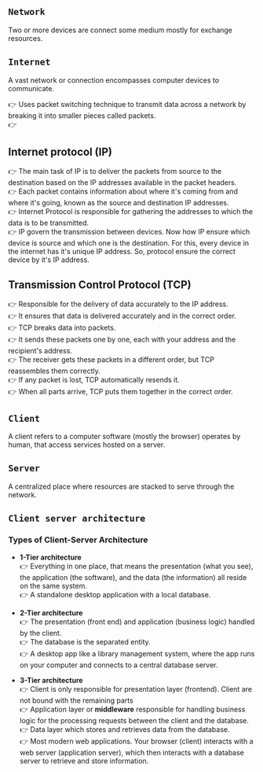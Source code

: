 ## **`Network`**

Two or more devices are connect some medium mostly for exchange resources.

## **`Internet`**

A vast network or connection encompasses computer devices to communicate.

👉 Uses packet switching technique to transmit data across a network by breaking it into smaller pieces called packets.  
👉

## Internet protocol (IP)

👉 The main task of IP is to deliver the packets from source to the destination based on the IP addresses available in the packet headers.  
👉 Each packet contains information about where it's coming from and where it's going, known as the source and destination IP addresses.  
👉 Internet Protocol is responsible for gathering the addresses to which the data is to be transmitted.  
👉 IP govern the transmission between devices. Now how IP ensure which device is source and which one is the destination. For this, every device in the internet has it's unique IP address. So, protocol ensure the correct device by it's IP address.

## Transmission Control Protocol (TCP)

👉 Responsible for the delivery of data accurately to the IP address.  
👉 It ensures that data is delivered accurately and in the correct order.  
👉 TCP breaks data into packets.  
👉 It sends these packets one by one, each with your address and the recipient's address.  
👉 The receiver gets these packets in a different order, but TCP reassembles them correctly.   
👉 If any packet is lost, TCP automatically resends it.  
👉 When all parts arrive, TCP puts them together in the correct order.        


## **`Client`**

A client refers to a computer software (mostly the browser) operates by human, that access services hosted on a server.

## **`Server`**

A centralized place where resources are stacked to serve through the network.

## **`Client server architecture`**

### Types of Client-Server Architecture

-   **1-Tier architecture**  
    👉 Everything in one place, that means the presentation (what you see), the application (the software), and the data (the information) all reside on the same system.  
    👉 A standalone desktop application with a local database.

-   **2-Tier architecture**  
    👉 The presentation (front end) and application (business logic) handled by the client.  
    👉 The database is the separated entity.  
    👉 A desktop app like a library management system, where the app runs on your computer and connects to a central database server.

-   **3-Tier architecture**  
    👉 Client is only responsible for presentation layer (frontend). Client are not bound with the remaining parts  
    👉 Application layer or **middleware** responsible for handling business logic for the processing requests between the client and the database.  
    👉 Data layer which stores and retrieves data from the database.  
    👉 Most modern web applications. Your browser (client) interacts with a web server (application server), which then interacts with a database server to retrieve and store information.

##
